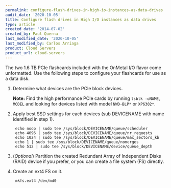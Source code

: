 ```yaml
---
permalink: configure-flash-drives-in-high-io-instances-as-data-drives
audit_date: '2020-10-05'
title: Configure flash drives in High I/O instances as data drives
type: article
created_date: '2014-07-02'
created_by: Paul Querna
last_modified_date: '2020-10-05'
last_modified_by: Carlos Arriaga
product: Cloud Servers
product_url: cloud-servers
---
```


The two 1.6 TB PCIe flashcards included with the OnMetal I/O flavor come unformatted. Use the following steps
to configure your flashcards for use as a data disk.

1. Determine what devices are the PCIe block devices.

   **Note:** Find the high performance PCIe cards by running `lsblk -oNAME, MODEL` and looking for
   devices listed with model `NWD-BLP*` or `XP6302*`.

2. Apply best SSD settings for each devices (sub DEVICENAME with name
   identified in step 1).

        echo noop | sudo tee /sys/block/DEVICENAME/queue/scheduler
        echo 4096 | sudo tee /sys/block/DEVICENAME/queue/nr_requests
        echo 1024 | sudo tee /sys/block/DEVICENAME/queue/max_sectors_kb
        echo 1 | sudo tee /sys/block/DEVICENAME/queue/nomerges
        echo 512 | sudo tee /sys/block/DEVICENAME/device/queue_depth

3. (*Optional*) Partition the created Redundant Array of Independent Disks (RAID) device if you prefer, or you can create
   a file system (FS) directly.

4. Create an ext4 FS on it.

        mkfs.ext4 /dev/md0
